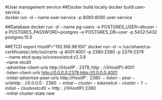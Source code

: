 #User management service
##Docker build locally
docker build user-service .<br>
docker run -d --name user-service -p 8080:8080 user-service

##Database
docker run -d --name pg-users -e POSTGRES_USER=dbuser -e POSTGRES_PASSWORD=postgres -e POSTGRES_DB=user -p 5432:5432 postgres:10.5

##ETCD
export HostIP="192.168.99.100"
docker run -d -v /usr/share/ca-certificates/:/etc/ssl/certs -p 4001:4001 -p 2380:2380 -p 2379:2379 \
 --name etcd quay.io/coreos/etcd:v2.3.8 \
 -name etcd0 \
 -advertise-client-urls http://${HostIP}:2379,http://${HostIP}:4001 \
 -listen-client-urls http://0.0.0.0:2379,http://0.0.0.0:4001 \
 -initial-advertise-peer-urls http://${HostIP}:2380 \
 -listen-peer-urls http://0.0.0.0:2380 \
 -initial-cluster-token etcd-cluster-1 \
 -initial-cluster etcd0=http://${HostIP}:2380 \
 -initial-cluster-state new